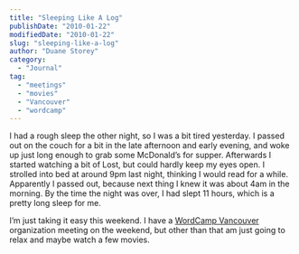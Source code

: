 ```yaml
---
title: "Sleeping Like A Log"
publishDate: "2010-01-22"
modifiedDate: "2010-01-22"
slug: "sleeping-like-a-log"
author: "Duane Storey"
category:
  - "Journal"
tag:
  - "meetings"
  - "movies"
  - "Vancouver"
  - "wordcamp"
---
```


I had a rough sleep the other night, so I was a bit tired yesterday. I passed out on the couch for a bit in the late afternoon and early evening, and woke up just long enough to grab some McDonald’s for supper. Afterwards I started watching a bit of Lost, but could hardly keep my eyes open. I strolled into bed at around 9pm last night, thinking I would read for a while. Apparently I passed out, because next thing I knew it was about 4am in the morning. By the time the night was over, I had slept 11 hours, which is a pretty long sleep for me.

I’m just taking it easy this weekend. I have a [WordCamp Vancouver](http://www.wordcampvancouver.com) organization meeting on the weekend, but other than that am just going to relax and maybe watch a few movies.